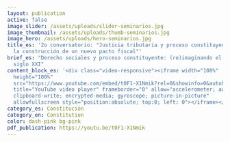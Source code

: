 ```yaml
---
layout: publication
active: false
image_slider: /assets/uploads/slider-seminarios.jpg
image_thumbnail: /assets/uploads/thumb-seminarios.jpg
image_hero: /assets/uploads/hero-seminarios.jpg
title_es: '2o conversatorio: "Justicia tributaria y proceso constituyente: Hacia
  la construcción de un nuevo pacto fiscal"'
brief_es: "Derecho sociales y proceso constituyente: (re)imaginando el Chile del
  siglo XXI"
content_block_es: '<div class="video-responsive"><iframe width="100%"
  height="100%"
  src="https://www.youtube.com/embed/t0F1-X1Nmik?rel=0&showinfo=0&autohide=1&modestbranding=1"
  title="YouTube video player" frameborder="0" allow="accelerometer; autoplay;
  clipboard-write; encrypted-media; gyroscope; picture-in-picture"
  allowfullscreen style="position:absolute; top:0; left: 0"></iframe></div>'
category_es: Constitución
category_en: Constitution
color: dash-pink bg-pink
pdf_publication: https://youtu.be/t0F1-X1Nmik
---
```

